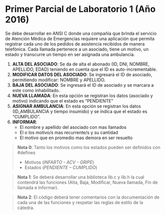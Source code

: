 # Primer Parcial de Laboratorio 1 (Año 2016)
Se debe desarrollar en ANSI C donde una compañía que brinda el servicio de Atención Médica de Emergencias requiere una aplicación que permita registrar cada uno de los pedidos de asistencia recibidos de manera telefónica. Cada llamada pertenece a un asociado, tiene un motivo, un
estado y transcurre un tiempo en ser asignada una ambulancia.
1. __ALTA DEL ASOCIADO__: Se da de alta el abonado (ID, DNI, NOMBRE, APELLIDO, EDAD) teniendo en cuenta que el ID es auto-incrementable.
1. __MODIFICAR DATOS DEL ASOCIADO__: Se ingresará el ID de asociado, permitiendo modificar: NOMBRE y APELLIDO.
1. __BAJA DEL ASOCIADO__: Se ingresará el ID de asociado y se marcara a este como inhabilitado.
1. __NUEVA LLAMADA__: En esta opción se registran los datos (asociado y motivo) indicando que el estado es “PENDIENTE”
1. __ASIGNAR AMBULANCIA__: En esta opción se registran los datos (ID_AMBULANCIA y tiempo insumido) y se indica que el estado es
“CUMPLIDO”.
1. __INFORMAR__:
    * El nombre y apellido del asociado con mas llamados
    * El o los motivo/s mas recurrente/s y su cantidad
    * El motivo que en promedio mas demora en ser resuelto

> __Nota 0__: Tanto los motivos como los estados pueden ser definidos con #defines
>   * Motivos (_INFARTO - ACV - GRIPE_)
>   * Estados (_PENDIENTE – CUMPLIDO_)

> __Nota 1__: Se deberá desarrollar una biblioteca lib.c y lib.h la cual contendrá las funciones (Alta, Baja, Modificar, Nueva llamada, Fin de llamada e Informar).

> __Nota 2__: El código deberá tener comentarios con la documentación de cada una de las funciones y respetar las reglas de estilo de la cátedra.